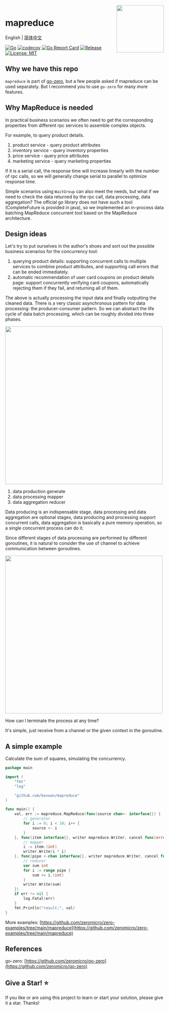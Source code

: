<img align="right" width="150px" src="https://raw.githubusercontent.com/zeromicro/zero-doc/main/doc/images/go-zero.png">

# mapreduce

English | [简体中文](readme-cn.md)

[![Go](https://github.com/kevwan/mapreduce/workflows/Go/badge.svg?branch=main)](https://github.com/kevwan/mapreduce/actions)
[![codecov](https://codecov.io/gh/kevwan/mapreduce/branch/main/graph/badge.svg)](https://codecov.io/gh/kevwan/mapreduce)
[![Go Report Card](https://goreportcard.com/badge/github.com/kevwan/mapreduce)](https://goreportcard.com/report/github.com/kevwan/mapreduce)
[![Release](https://img.shields.io/github/v/release/kevwan/mapreduce.svg?style=flat-square)](https://github.com/kevwan/mapreduce)
[![License: MIT](https://img.shields.io/badge/License-MIT-yellow.svg)](https://opensource.org/licenses/MIT)

## Why we have this repo

`mapreduce` is part of [go-zero](https://github.com/zeromicro/go-zero), but a few people asked if mapreduce can be used separately. But I recommend you to use `go-zero` for many more features.

## Why MapReduce is needed

In practical business scenarios we often need to get the corresponding properties from different rpc services to assemble complex objects.

For example, to query product details.

1. product service - query product attributes
2. inventory service - query inventory properties
3. price service - query price attributes
4. marketing service - query marketing properties

If it is a serial call, the response time will increase linearly with the number of rpc calls, so we will generally change serial to parallel to optimize response time.

Simple scenarios using `WaitGroup` can also meet the needs, but what if we need to check the data returned by the rpc call, data processing, data aggregation? The official go library does not have such a tool (CompleteFuture is provided in java), so we implemented an in-process data batching MapReduce concurrent tool based on the MapReduce architecture.

## Design ideas

Let's try to put ourselves in the author's shoes and sort out the possible business scenarios for the concurrency tool:

1. querying product details: supporting concurrent calls to multiple services to combine product attributes, and supporting call errors that can be ended immediately.
2. automatic recommendation of user card coupons on product details page: support concurrently verifying card coupons, automatically rejecting them if they fail, and returning all of them.

The above is actually processing the input data and finally outputting the cleaned data. There is a very classic asynchronous pattern for data processing: the producer-consumer pattern. So we can abstract the life cycle of data batch processing, which can be roughly divided into three phases.

<img src="https://raw.githubusercontent.com/zeromicro/zero-doc/main/doc/images/mapreduce-serial-en.png" width="500">

1. data production generate
2. data processing mapper
3. data aggregation reducer

Data producing is an indispensable stage, data processing and data aggregation are optional stages, data producing and processing support concurrent calls, data aggregation is basically a pure memory operation, so a single concurrent process can do it.

Since different stages of data processing are performed by different goroutines, it is natural to consider the use of channel to achieve communication between goroutines.

<img src="https://raw.githubusercontent.com/zeromicro/zero-doc/main/doc/images/mapreduce-en.png" width="500">

How can I terminate the process at any time?

It's simple, just receive from a  channel or the given context in the goroutine.

## A simple example

Calculate the sum of squares, simulating the concurrency.

```go
package main

import (
    "fmt"
    "log"

    "github.com/kevwan/mapreduce"
)

func main() {
    val, err := mapreduce.MapReduce(func(source chan<- interface{}) {
        // generator
        for i := 0; i < 10; i++ {
            source <- i
        }
    }, func(item interface{}, writer mapreduce.Writer, cancel func(error)) {
        // mapper
        i := item.(int)
        writer.Write(i * i)
    }, func(pipe <-chan interface{}, writer mapreduce.Writer, cancel func(error)) {
        // reducer
        var sum int
        for i := range pipe {
            sum += i.(int)
        }
        writer.Write(sum)
    })
    if err != nil {
        log.Fatal(err)
    }
    fmt.Println("result:", val)
}
```

More examples: [https://github.com/zeromicro/zero-examples/tree/main/mapreduce](https://github.com/zeromicro/zero-examples/tree/main/mapreduce)

## References

go-zero: [https://github.com/zeromicro/go-zero](https://github.com/zeromicro/go-zero)

## Give a Star! ⭐

If you like or are using this project to learn or start your solution, please give it a star. Thanks!